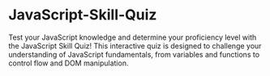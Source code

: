 # JavaScript-Skill-Quiz
Test your JavaScript knowledge and determine your proficiency level with the JavaScript Skill Quiz! This interactive quiz is designed to challenge your understanding of JavaScript fundamentals, from variables and functions to control flow and DOM manipulation.
